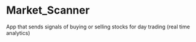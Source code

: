 # Market_Scanner
App that sends signals of buying or selling stocks for day trading (real time analytics)
